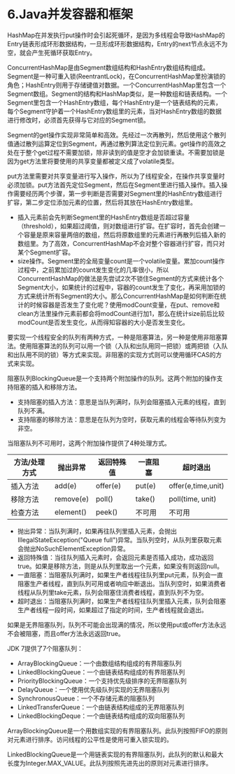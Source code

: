 #  6.Java并发容器和框架

HashMap在并发执行put操作时会引起死循环，是因为多线程会导致HashMap的Entry链表形成环形数据结构，一旦形成环形数据结构，Entry的next节点永远不为空，就会产生死循环获取Entry。

ConcurrentHashMap是由Segment数组结构和HashEntry数组结构组成。Segment是一种可重入锁(ReentrantLock)，在ConcurrentHashMap里扮演锁的角色；HashEntry则用于存储键值对数据。一个ConcurrentHashMap里包含一个Segment数组。Segment的结构和HashMap类似，是一种数组和链表结构。一个Segment里包含一个HashEntry数组，每个HashEntry是一个链表结构的元素，每个Segment守护着一个HashEntry数组里的元素，当对HashEntry数组的数据进行修改时，必须首先获得与它对应的Segment锁。

Segment的get操作实现非常简单和高效。先经过一次再散列，然后使用这个散列值通过散列运算定位到Segment，再通过散列算法定位到元素。get操作的高效之处在于整个get过程不需要加锁，除非读到的值是空才会加锁重读。不需要加锁是因为get方法里将要使用的共享变量都被定义成了volatile类型。

put方法里需要对共享变量进行写入操作，所以为了线程安全，在操作共享变量时必须加锁。put方法首先定位Segment，然后在Segment里进行插入操作。插入操作需要经历两个步骤，第一步判断是否需要对Segment里的HashEntry数组进行扩容，第二步定位添加元素的位置，然后将其放在HashEntry数组里。

+ 插入元素前会先判断Segment里的HashEntry数组是否超过容量（threshold），如果超过阈值，则对数组进行扩容。在扩容时，首先会创建一个容量是原来容量两倍的数组，然后将原数组里的元素进行再散列后插入新的数组里。为了高效，ConcurrentHashMap不会对整个容器进行扩容，而只对某个Segment扩容。
+ size操作。Segment里的全局变量count是一个volatile变量。累加count操作过程中，之前累加过的count发生变化的几率很小，所以ConcurrentHashMap的做法是先尝试2次不锁住Segment的方式来统计各个Segment大小，如果统计的过程中，容器的count发生了变化，再采用加锁的方式来统计所有Segment的大小。那么ConcurrentHashMap是如何判断在统计的时候容器是否发生了变化呢？使用modCount变量，在put、remove和clean方法里操作元素前都会将modCount进行加1，那么在统计size前后比较modCount是否发生变化，从而得知容器的大小是否发生变化。

要实现一个线程安全的队列有两种方式，一种是阻塞算法，另一种是使用非阻塞算法。使用阻塞算法的队列可以用一个锁（入队和出队用同一把锁）或两把锁（入队和出队用不同的锁）等方式来实现。非阻塞的实现方式则可以使用循环CAS的方式来实现。

阻塞队列BlockingQueue是一个支持两个附加操作的队列。这两个附加的操作支持阻塞的插入和移除方法。

+ 支持阻塞的插入方法：意思是当队列满时，队列会阻塞插入元素的线程，直到队列不满。
+ 支持阻塞的移除方法：意思是在队列为空时，获取元素的线程会等待队列变为非空。

当阻塞队列不可用时，这两个附加操作提供了4种处理方式。

| 方法/处理方式 | 抛出异常  | 返回特殊值 | 一直阻塞 | 超时退出           |
| ------------- | --------- | ---------- | -------- | ------------------ |
| 插入方法      | add(e)    | offer(e)   | put(e)   | offer(e,time,unit) |
| 移除方法      | remove(e) | poll()     | take()   | poll(time, unit)   |
| 检查方法      | element() | peek()     | 不可用   | 不可用             |

+ 抛出异常：当队列满时，如果再往队列里插入元素，会抛出IllegalStateException("Queue full")异常。当队列空时，从队列里获取元素会抛出NoSuchElementException异常。
+ 返回特殊值：当往队列插入元素时，会返回元素是否插入成功，成功返回true。如果是移除方法，则是从队列里取出一个元素，如果没有则返回null。
+ 一直阻塞：当阻塞队列满时，如果生产者线程往队列里put元素，队列会一直阻塞生产者线程，直到队列可用或者响应中断退出。当队列空时，如果消费者线程从队列里take元素，队列会阻塞住消费者线程，直到队列不为空。
+ 超时退出：当阻塞队列满时，如果生产者线程往队列里插入元素，队列会阻塞生产者线程一段时间，如果超过了指定的时间，生产者线程就会退出。

如果是无界阻塞队列，队列不可能会出现满的情况，所以使用put或offer方法永远不会被阻塞，而且offer方法永远返回true。

JDK 7提供了7个阻塞队列：

+ ArrayBlockingQueue：一个由数组结构组成的有界阻塞队列
+ LinkedBlockingQueue：一个由链表结构组成的有界阻塞队列
+ PriorityBlockingQueue：一个支持优先级排序的无界阻塞队列
+ DelayQueue：一个使用优先级队列实现的无界阻塞队列
+ SynchronousQueue：一个不存储元素的阻塞队列
+ LinkedTransferQueue：一个由链表结构组成的无界阻塞队列
+ LinkedBlockingDeque：一个由链表结构组成的双向阻塞队列

ArrayBlockingQueue是一个用数组实现的有界阻塞队列。此队列按照FIFO的原则对元素进行排序。访问线程的公平性是使用可重入锁实现的。

LinkedBlockingQueue是一个用链表实现的有界阻塞队列，此队列的默认和最大长度为Integer.MAX_VALUE。此队列按照先进先出的原则对元素进行排序。